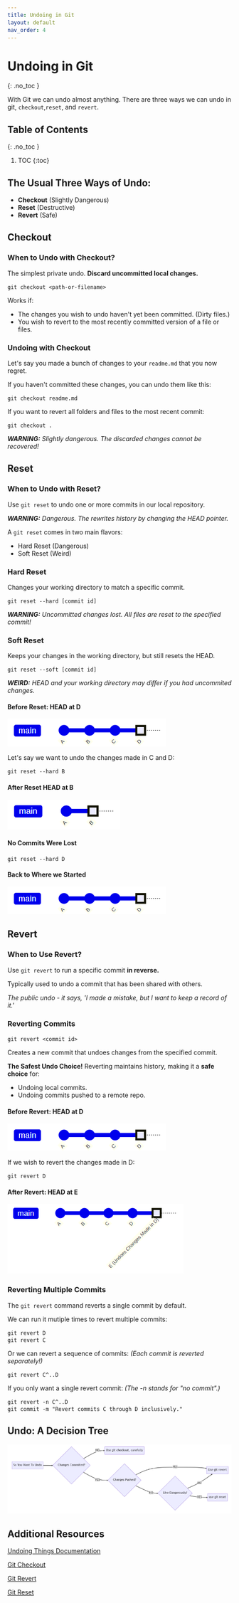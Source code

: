 ```yaml
---
title: Undoing in Git
layout: default
nav_order: 4
---
```

<!-- prettier-ignore-start -->
# Undoing in Git
{: .no_toc }

With Git we can undo almost anything. There are three ways we can undo in git, `checkout`,`reset`, and `revert`.

## Table of Contents
{: .no_toc }

1. TOC
{:toc}

<!-- prettier-ignore-end -->

## The Usual Three Ways of Undo:
- **Checkout** (Slightly Dangerous)
- **Reset** (Destructive)
- **Revert** (Safe)

## Checkout

### When to Undo with Checkout?

The simplest private undo. **Discard uncommitted local changes.**
```
git checkout <path-or-filename>
```
Works if:

- The changes you wish to undo haven't yet been committed. (Dirty files.)
- You wish to revert to the most recently committed version of a file or files.

### Undoing with Checkout

Let's say you made a bunch of changes to your `readme.md` that you now regret.

If you haven't committed these changes, you can undo them like this:
```
git checkout readme.md
```
If you want to revert all folders and files to the most recent commit:
```
git checkout .
```
_**WARNING:** Slightly dangerous. The discarded changes cannot be recovered!_

## Reset

### When to Undo with Reset?

Use `git reset` to undo one or more commits in our local repository.

_**WARNING:** Dangerous. The rewrites history by changing the HEAD pointer._

A `git reset` comes in two main flavors:

- Hard Reset (Dangerous)
- Soft Reset (Weird)

### Hard Reset

Changes your working directory to match a specific commit.
```
git reset --hard [commit id]
```
_**WARNING:** Uncommitted changes lost. All files are reset to the specified commit!_

### Soft Reset

Keeps your changes in the working directory, but still resets the HEAD.
```
git reset --soft [commit id]
```
_**WEIRD:** HEAD and your working directory may differ if you had uncommited changes._

#### Before Reset: HEAD at D

![Before A Hard Reset Diagram](<https://github.com/CraigRRC/GitWikiGroup1/blob/main/photos/BeforeHardReset.png>)

Let's say we want to undo the changes made in C and D:
```
git reset --hard B
```

#### After Reset HEAD at B

![After A Hard Reset Diagram](<https://github.com/CraigRRC/GitWikiGroup1/blob/main/photos/AfterHardReset.png>)

#### No Commits Were Lost
```
git reset --hard D
```
#### Back to Where we Started

![Back To First Diagram](<https://github.com/CraigRRC/GitWikiGroup1/blob/main/photos/BeforeHardReset.png>)

## Revert

### When to Use Revert?

Use `git revert` to run a specific commit **in reverse.**

Typically used to undo a commit that has been shared with others.

_The public undo - it says, 'I made a mistake, but I want to keep a record of it.'_

### Reverting Commits

```
git revert <commit id>
```
Creates a new commit that undoes changes from the specified commit.

**The Safest Undo Choice!**
Reverting maintains history, making it a **safe choice** for:
- Undoing local commits.
- Undoing commits pushed to a remote repo.

#### Before Revert: HEAD at D

![Before Revert Diagram](<https://github.com/CraigRRC/GitWikiGroup1/blob/main/photos/BeforeHardReset.png>)

If we wish to revert the changes made in D:
```
git revert D
```

#### After Revert: HEAD at E

![After Revert Diagram](<https://github.com/CraigRRC/GitWikiGroup1/blob/main/photos/AfterRevert.png>)

### Reverting Multiple Commits

The `git revert` command reverts a single commit by default.

We can run it mutiple times to revert multiple commits:
```
git revert D
git revert C
```
Or we can revert a sequence of commits: *(Each commit is reverted separately!)*

```
git revert C^..D

```
If you only want a single revert commit: *(The -n stands for "no commit".)*
```
git revert -n C^..D
git commit -m "Revert commits C through D inclusively."
```

## Undo: A Decision Tree

![Undo Decision Tree Diagram](<https://github.com/CraigRRC/GitWikiGroup1/blob/main/photos/UndoDecisionTree.png>)

## Additional Resources

[Undoing Things Documentation](https://git-scm.com/book/en/v2/Git-Basics-Undoing-Things)

[Git Checkout](https://www.atlassian.com/git/tutorials/using-branches/git-checkout)

[Git Revert](https://www.atlassian.com/git/tutorials/undoing-changes/git-revert)

[Git Reset](https://www.atlassian.com/git/tutorials/undoing-changes/git-reset)
